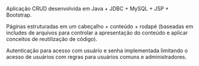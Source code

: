 Aplicação CRUD desenvolvida em Java + JDBC + MySQL + JSP + Bootstrap.

Páginas estruturadas em um cabeçalho + conteúdo + rodapé (baseadas em includes de arquivos para controlar a apresentação do conteúdo e aplicar conceitos de reutilização de código).

Autenticação para acesso com usuário e senha implementada limitando o acesso de usuários com regras para usuários comuns e administradores.